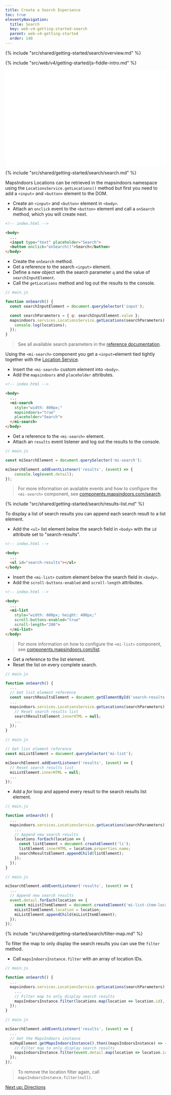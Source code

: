 ```yaml
---
title: Create a Search Experience
toc: true
eleventyNavigation:
  title: Search
  key: web-v4-getting-started-search
  parent: web-v4-getting-started
  order: 140
---
```


<!-- Overview -->
{% include "src/shared/getting-started/search/overview.md" %}

<!-- JS Fiddle intro -->
{% include "src/web/v4/getting-started/js-fiddle-intro.md" %}

<mi-tabs>
<mi-tab label="Manually" tab-for="manually"></mi-tab>
<mi-tab label="MI Components" tab-for="components"></mi-tab>
  <mi-tab-panel id="manually">
    <iframe width="100%" src="//jsfiddle.net/simonlaustsen/3z9tby8q/41/embedded/js,html,result/" frameborder="0"></iframe>
  </mi-tab-panel>

  <mi-tab-panel id="components">
    <iframe width="100%" src="//jsfiddle.net/simonlaustsen/fb5rauto/23/embedded/js,html,result/" frameborder="0"></iframe>
  </mi-tab-panel>
</mi-tabs>

<!-- Search -->
{% include "src/shared/getting-started/search/search.md" %}

<mi-tabs>
<mi-tab label="Manually" tab-for="manually"></mi-tab>
<mi-tab label="MI Components" tab-for="components"></mi-tab>
<mi-tab-panel id="manually">

MapsIndoors Locations can be retrieved in the mapsindoors namespace using the `LocationsService.getLocations()` method but first you need to add a `<input>` and `<button>` element to the DOM.

* Create an `<input>` and `<button>` element in `<body>`.
* Attach an `onclick` event to the `<button>` element and call a `onSearch` method, which you will create next.

```html
<!-- index.html -->

<body>
  ...
  <input type="text" placeholder="Search">
  <button onclick="onSearch()">Search</button>
</body>
```

* Create the `onSearch` method.
* Get a reference to the search `<input>` element.
* Define a new object with the search parameter `q` and the value of `searchInputElement`.
* Call the `getLocations` method and log out the results to the console.

```js
// main.js

function onSearch() {
  const searchInputElement = document.querySelector('input');

  const searchParameters = { q: searchInputElement.value };
  mapsindoors.services.LocationsService.getLocations(searchParameters).then(locations => {
    console.log(locations);
  });
}
```

> See all available search parameters in the [reference documentation](https://app.mapsindoors.com/mapsindoors/js/sdk/latest/docs/mapsindoors.services.LocationsService.html#.getLocations).

</mi-tab-panel>
<mi-tab-panel id="components">

Using the `<mi-search>` component you get a `<input>`element tied tightly together with the [Location Service](https://app.mapsindoors.com/mapsindoors/js/sdk/latest/docs/LocationsService.html).

* Insert the `<mi-search>` custom element into `<body>`.
* Add the `mapsindoors` and `placeholder` attributes.

```html
<!-- index.html -->

<body>
  ...
  <mi-search
    style="width: 600px;"
    mapsindoors="true"
    placeholder="Search">
  </mi-search>
</body>
```

* Get a reference to the `<mi-search>` element.
* Attach an `results` event listener and log out the results to the console.

```js
// main.js

const miSearchElement = document.querySelector('mi-search');

miSearchElement.addEventListener('results', (event) => {
    console.log(event.detail);
});
```

> For more information on available events and how to configure the `<mi-search>` component, see [components.mapsindoors.com/search](https://components.mapsindoors.com/search/).

</mi-tab-panel>
</mi-tabs>

<!-- Results list -->
{% include "src/shared/getting-started/search/results-list.md" %}

To display a list of search results you can append each search result to a list element.

<mi-tabs>
<mi-tab label="Manually" tab-for="manually"></mi-tab>
<mi-tab label="MI Components" tab-for="components"></mi-tab>
<mi-tab-panel id="manually">

* Add the `<ul>` list element below the search field in `<body>` with the `id` attribute set to "search-results".

```html
<!-- index.html -->

<body>
  ...
  <ul id="search-results"></ul>
</body>
```

</mi-tab-panel>
<mi-tab-panel id="components">

* Insert the `<mi-list>` custom element below the search field in `<body>`.
* Add the `scroll-buttons-enabled` and `scroll-length` attributes.

```html
<!-- index.html -->

<body>
  ...
  <mi-list
    style="width: 600px; height: 400px;"
    scroll-buttons-enabled="true"
    scroll-length="200">
  </mi-list>
</body>
```

> For more information on how to configure the `<mi-list>` component, see [components.mapsindoors.com/list](https://components.mapsindoors.com/list/).

</mi-tab-panel>
</mi-tabs>

* Get a reference to the list element.
* Reset the list on every complete search.

<mi-tabs>
<mi-tab label="Manually" tab-for="manually"></mi-tab>
<mi-tab label="MI Components" tab-for="components"></mi-tab>
<mi-tab-panel id="manually">

```js
// main.js

function onSearch() {
  ...
  // Get list element reference
  const searchResultsElement = document.getElementById('search-results');
  ...
  mapsindoors.services.LocationsService.getLocations(searchParameters).then(locations => {
    // Reset search results list
    searchResultsElement.innerHTML = null;
    ...
  });
}
```

</mi-tab-panel>
<mi-tab-panel id="components">

```js
// main.js

// Get list element reference
const miListElement = document.querySelector('mi-list');

miSearchElement.addEventListener('results', (event) => {
  // Reset search results list
  miListElement.innerHTML = null;
  ...
});
```

</mi-tab-panel>
</mi-tabs>

* Add a _for_ loop and append every result to the search results list element.

<mi-tabs>
<mi-tab label="Manually" tab-for="manually"></mi-tab>
<mi-tab label="MI Components" tab-for="components"></mi-tab>
<mi-tab-panel id="manually">

```js
// main.js

function onSearch() {
  ...
  mapsindoors.services.LocationsService.getLocations(searchParameters).then(locations => {
    ...
    // Append new search results
    locations.forEach(location => {
      const listElement = document.createElement('li');
      listElement.innerHTML = location.properties.name;
      searchResultsElement.appendChild(listElement);
    });
  });
}
```

</mi-tab-panel>
<mi-tab-panel id="components">

```js
// main.js

miSearchElement.addEventListener('results', (event) => {
  ...
  // Append new search results
  event.detail.forEach(location => {
    const miListItemElement = document.createElement('mi-list-item-location');
    miListItemElement.location = location;
    miListElement.appendChild(miListItemElement);
  });
});
```

</mi-tab-panel>
</mi-tabs>

<!-- Filter map -->
{% include "src/shared/getting-started/search/filter-map.md" %}

To filter the map to only display the search results you can use the `filter` method.

<mi-tabs>
<mi-tab label="Manually" tab-for="manually"></mi-tab>
<mi-tab label="MI Components" tab-for="components"></mi-tab>
<mi-tab-panel id="manually">

* Call `mapsIndoorsInstance.filter` with an array of location IDs.

```js
// main.js

function onSearch() {
  ...
  mapsindoors.services.LocationsService.getLocations(searchParameters).then(locations => {
    ...
    // Filter map to only display search results
    mapsIndoorsInstance.filter(locations.map(location => location.id), false);
  });
}
```

</mi-tab-panel>
<mi-tab-panel id="components">

```js
// main.js

miSearchElement.addEventListener('results', (event) => {
  ...
  // Get the MapsIndoors instance
  miMapElement.getMapsIndoorsInstance().then((mapsIndoorsInstance) => {
    // Filter map to only display search results
    mapsIndoorsInstance.filter(event.detail.map(location => location.id), false);
  });
});
```

</mi-tab-panel>
</mi-tabs>

> To remove the location filter again, call `mapsIndoorsInstance.filter(null)`.

<p class="next-article"><a class="mi-button mi-button--outline" href="{{ site.url }}/web/v4/getting-started/directions/">Next up: Directions</a></p>
